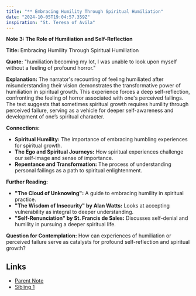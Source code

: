 ```yaml
---
title: "** Embracing Humility Through Spiritual Humiliation"
date: "2024-10-05T19:04:57.359Z"
inspiration: "St. Teresa of Avila"
---
```


**Note 3: The Role of Humiliation and Self-Reflection**

**Title:** Embracing Humility Through Spiritual Humiliation

**Quote:** "humiliation becoming my lot, I was unable to look upon myself without a feeling of profound horror."

**Explanation:** The narrator's recounting of feeling humiliated after misunderstanding their vision demonstrates the transformative power of humiliation in spiritual growth. This experience forces a deep self-reflection, confronting the feeling of horror associated with one's perceived failings. The text suggests that sometimes spiritual growth requires humility through perceived failure, serving as a vehicle for deeper self-awareness and development of one’s spiritual character.

**Connections:**
- **Spiritual Humility:** The importance of embracing humbling experiences for spiritual growth.
- **The Ego and Spiritual Journeys:** How spiritual experiences challenge our self-image and sense of importance.
- **Repentance and Transformation:** The process of understanding personal failings as a path to spiritual enlightenment.

**Further Reading:**
- **"The Cloud of Unknowing":** A guide to embracing humility in spiritual practice.
- **"The Wisdom of Insecurity" by Alan Watts:** Looks at accepting vulnerability as integral to deeper understanding.
- **"Self-Renunciation" by St. Francis de Sales:** Discusses self-denial and humility in pursuing a deeper spiritual life.

**Question for Contemplation:** How can experiences of humiliation or perceived failure serve as catalysts for profound self-reflection and spiritual growth?

## Links

- [Parent Note](/parent-note.md)
- [Sibling 1](/zettel1.md)
